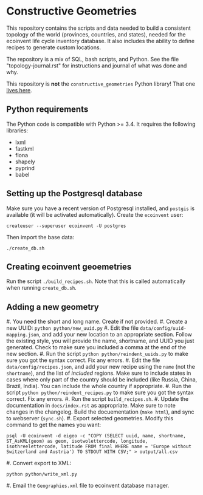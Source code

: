 # Constructive Geometries #

This repository contains the scripts and data needed to build a consistent topology of the world (provinces, countries, and states), needed for the ecoinvent life cycle inventory database. It also includes the ability to define recipes to generate custom locations.

The repository is a mix of SQL, bash scripts, and Python. See the file "topology-journal.rst" for instructions and journal of what was done and why.

This repository is **not** the `constructive_geometries` Python library! That one [lives here](https://github.com/cmutel/constructive_geometries).

## Python requirements

The Python code is compatible with Python >= 3.4. It requires the following libraries:

* lxml
* fastkml
* fiona
* shapely
* pyprind
* babel

## Setting up the Postgresql database

Make sure you have a recent version of Postgresql installed, and `postgis` is available (it will be activated automatically). Create the `ecoinvent` user:

    createuser --superuser ecoinvent -U postgres

Then import the base data:

    ./create_db.sh

## Creating ecoinvent geoemetries

Run the script `./build_recipes.sh`. Note that this is called automatically when running `create_db.sh`.

## Adding a new geometry

#. You need the short and long name. Create if not provided.
#. Create a new UUID: `python python/new_uuid.py`
#. Edit the file `data/config/uuid-mapping.json`, and add your new location to an appropriate section. Follow the existing style, you will provide the name, shortname, and UUID you just generated. Check to make sure you included a comma at the end of the new section.
#. Run the script `python python/reindent_uuids.py` to make sure you got the syntax correct. Fix any errors.
#. Edit the file `data/config/recipes.json`, and add your new recipe using the `name` (not the `shortname`), and the list of *included* regions. Make sure to include states in cases where only part of the country should be included (like Russia, China, Brazil, India). You can include the whole country if appropriate.
#. Run the script `python python/reindent_recipes.py` to make sure you got the syntax correct. Fix any errors.
#. Run the script `build_recipes.sh`.
#. Update the documentation in `docs/index.rst` as appropriate. Make sure to note changes in the changelog. Build the docuementation (`make html`), and sync to webserver (`sync.sh`).
#. Export selected geometries. Modify this command to get the names you want:

    psql -U ecoinvent -d eigeo -c "COPY (SELECT uuid, name, shortname, ST_AsKML(geom) as geom, isotwolettercode, longitude, isothreelettercode, latitude FROM final WHERE name = 'Europe without Switzerland and Austria') TO STDOUT WITH CSV;" > output/all.csv

#. Convert export to XML:

    python python/write_xml.py

#. Email the `Geographies.xml` file to ecoinvent database manager.
